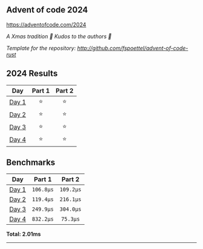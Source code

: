 ## Advent of code 2024

https://adventofcode.com/2024

_A Xmas tradition 🎅 Kudos to the authors 🎉_


_Template for the repository: http://github.com/fspoettel/advent-of-code-rust_


<!--- advent_readme_stars table --->
## 2024 Results

| Day | Part 1 | Part 2 |
| :---: | :---: | :---: |
| [Day 1](https://adventofcode.com/2024/day/1) | ⭐ | ⭐ |
| [Day 2](https://adventofcode.com/2024/day/2) | ⭐ | ⭐ |
| [Day 3](https://adventofcode.com/2024/day/3) | ⭐ | ⭐ |
| [Day 4](https://adventofcode.com/2024/day/4) | ⭐ | ⭐ |
<!--- advent_readme_stars table --->

<!--- benchmarking table --->
## Benchmarks

| Day | Part 1 | Part 2 |
| :---: | :---: | :---:  |
| [Day 1](./src/bin/01.rs) | `106.8µs` | `109.2µs` |
| [Day 2](./src/bin/02.rs) | `119.4µs` | `216.1µs` |
| [Day 3](./src/bin/03.rs) | `249.9µs` | `304.0µs` |
| [Day 4](./src/bin/04.rs) | `832.2µs` | `75.3µs` |

**Total: 2.01ms**
<!--- benchmarking table --->

---
